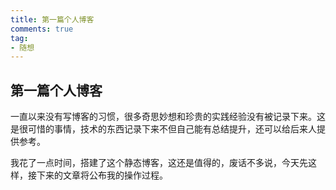 ```yaml
---
title: 第一篇个人博客
comments: true
tag: 
- 随想
---
```

## 第一篇个人博客
一直以来没有写博客的习惯，很多奇思妙想和珍贵的实践经验没有被记录下来。这是很可惜的事情，技术的东西记录下来不但自己能有总结提升，还可以给后来人提供参考。

我花了一点时间，搭建了这个静态博客，这还是值得的，废话不多说，今天先这样，接下来的文章将公布我的操作过程。